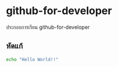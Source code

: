 # github-for-developer

ประกอบการเรียน github-for-developer

## หัดแก้

```bash
echo "Hello World!!"
```
